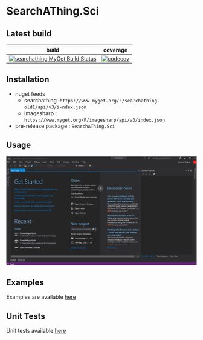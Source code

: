# SearchAThing.Sci

## Latest build

| build | coverage |
|---|---|
| [![searchathing MyGet Build Status](https://www.myget.org/BuildSource/Badge/searchathing?-old1identifier=961385ac-4528-445a-9c45-e1abf49fe9c7&x)](https://www.myget.org/feed/searchathing-old1/package/nuget/SearchAThing.Sci) | [![codecov](https://codecov.io/gh/devel0/SearchAThing.Sci/branch/master/graph/badge.svg)](https://codecov.io/gh/devel0/SearchAThing.Sci) |

## Installation
- nuget feeds
  - searchathing :`https://www.myget.org/F/searchathing-old1/api/v3/i-ndex.json`
  - imagesharp : `https://www.myget.org/F/imagesharp/api/v3/index.json`
- pre-release package : `SearchAThing.Sci`

## Usage

![img](/doc/usage.gif)

## Examples

Examples are available [here](https://github.com/devel0/SearchAThing.Sci.Examples)

## Unit Tests

Unit tests available [here](/tests)
